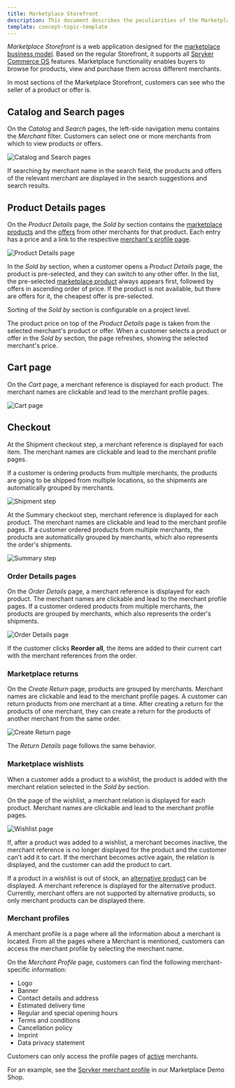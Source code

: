 ```yaml
---
title: Marketplace Storefront
description: This document describes the peculiarities of the Marketplace Storefront application.
template: concept-topic-template
---
```


*Marketplace Storefront* is a web application designed for the [marketplace business model](/docs/marketplace/user/intro-to-the-spryker-marketplace/marketplace-concept.html). Based on the regular Storefront, it supports all [Spryker Commerce OS](https://documentation.spryker.com/docs/about-spryker) features. Marketplace functionality enables buyers to browse for products, view and purchase them across different merchants.

In most sections of the Marketplace Storefront, customers can see who the seller of a product or offer is.

## Catalog and Search pages

On the *Catalog* and *Search* pages, the left-side navigation menu contains the *Merchant* filter. Customers can select one or more merchants from which to view products or offers.

![Catalog and Search pages](https://spryker.s3.eu-central-1.amazonaws.com/docs/Marketplace/user+guides/Intro+to+the+Spryker+Marketplace/Marketplace+Storefront/catalog-and-search-pages.png)

If searching by merchant name in the search field, the products and offers of the relevant merchant are displayed in the search suggestions and search results.

## Product Details pages

On the *Product Details* page, the *Sold by* section contains the [marketplace products](/docs/marketplace/user/features/{{site.version}}/marketplace-product-feature-overview.html) and the [offers](/docs/marketplace/user/features/{{site.version}}/marketplace-product-offer-feature-overview.html) from other merchants for that product. Each entry has a price and a link to the respective [merchant's profile page](#merchant-profiles).

![Product Details page](https://spryker.s3.eu-central-1.amazonaws.com/docs/Marketplace/user+guides/Intro+to+the+Spryker+Marketplace/Marketplace+Storefront/product-details-page.png)

In the *Sold by* section, when a customer opens a *Product Details* page, the product is pre-selected, and they can switch to any other offer. In the list, the pre-selected [marketplace product](/docs/marketplace/user/features/{{site.version}}/marketplace-product-feature-overview.html) always appears first, followed by offers in ascending order of price. If the product is not available, but there are offers for it, the cheapest offer is pre-selected.

Sorting of the *Sold by* section is configurable on a project level.

The product price on top of the *Product Details* page is taken from the selected merchant's product or offer. When a customer selects a product or offer in the *Sold by* section, the page refreshes, showing the selected merchant's price.

## Cart page

On the *Cart* page, a merchant reference is displayed for each product. The merchant names are clickable and lead to the merchant profile pages.

![Cart page](https://spryker.s3.eu-central-1.amazonaws.com/docs/Marketplace/user+guides/Intro+to+the+Spryker+Marketplace/Marketplace+Storefront/cart-merchant-relations.png)



## Checkout

At the Shipment checkout step, a merchant reference is displayed for each item. The merchant names are clickable and lead to the merchant profile pages.


If a customer is ordering products from multiple merchants, the products are going to be shipped from multiple locations, so the shipments <!---LINK--> are automatically grouped by merchants.

![Shipment step](https://spryker.s3.eu-central-1.amazonaws.com/docs/Marketplace/user+guides/Intro+to+the+Spryker+Marketplace/Marketplace+Storefront/shipment-step.png)

At the Summary checkout step,  merchant reference is displayed for each product. The merchant names are clickable and lead to the merchant profile pages. If a customer ordered products from multiple merchants, the products are automatically grouped by merchants, which also represents the order's shipments.

![Summary step](https://spryker.s3.eu-central-1.amazonaws.com/docs/Marketplace/user+guides/Intro+to+the+Spryker+Marketplace/Marketplace+Storefront/summary-step.png)


### Order Details pages

On the *Order Details* page, a merchant reference is displayed for each product. The merchant names are clickable and lead to the merchant profile pages. If a customer ordered products from multiple merchants, the products are grouped by merchants, which also represents the order's shipments.

![Order Details page](https://spryker.s3.eu-central-1.amazonaws.com/docs/Marketplace/user+guides/Intro+to+the+Spryker+Marketplace/Marketplace+Storefront/order-details-page.png)

If the customer clicks **Reorder all**, the items are added to their current cart with the merchant references from the order.

### Marketplace returns

On the *Create Return* page, products are grouped by merchants. Merchant names are clickable and lead to the merchant profile pages. A customer can return products from one merchant at a time. After creating a return for the products of one merchant, they can create a return for the products of another merchant from the same order.

![Create Return page](https://spryker.s3.eu-central-1.amazonaws.com/docs/Marketplace/user+guides/Intro+to+the+Spryker+Marketplace/Marketplace+Storefront/create-return-page.png)

The *Return Details* page follows the same behavior.


### Marketplace wishlists

When a customer adds a product to a wishlist, the product is added with the merchant relation selected in the *Sold by* section.

On the page of the wishlist, a merchant relation is displayed for each product. Merchant names are clickable and lead to the merchant profile pages.

![Wishlist page](https://spryker.s3.eu-central-1.amazonaws.com/docs/Marketplace/user+guides/Intro+to+the+Spryker+Marketplace/Marketplace+Storefront/wishlist-page.png)

If, after a product was added to a wishlist, a merchant becomes inactive, the merchant reference is no longer displayed for the product and the customer can't add it to cart. If the merchant becomes active again, the relation is displayed, and the customer can add the product to cart.

If a product in a wishlist is out of stock, an [alternative product](https://documentation.spryker.com/docs/alternative-products-overview) can be displayed. A merchant reference is displayed for the alternative product. Currently, merchant offers are not supported by alternative products, so only merchant products can be displayed there.



### Merchant profiles

A merchant profile is a page where all the information about a merchant is located. From all the pages where a Merchant is mentioned, customers can access the merchant profile by selecting the merchant name.

On the *Merchant Profile* page, customers can find the following merchant-specific information:
* Logo
* Banner
* Contact details and address
* Estimated delivery time
* Regular and special opening hours
* Terms and conditions
* Cancellation policy
* Imprint
* Data privacy statement

Customers can only access the profile pages of [active](/docs/marketplace/user/features/{{site.version}}/marketplace-merchant-feature-overview/marketplace-merchant-feature-overview.html#active-merchants) merchants.

For an example, see the [Spryker merchant profile](https://www.de.b2c-marketplace.demo-spryker.com/en/merchant/spryker) in our Marketplace Demo Shop.
